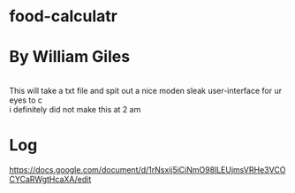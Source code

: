 # food-calculatr
# By William Giles

<br/>
This will take a txt file and spit out a nice moden sleak user-interface for ur eyes to c <br/>
i definitely did not make this at 2 am

# Log
https://docs.google.com/document/d/1rNsxij5iCiNmO98lLEUjmsVRHe3VCOCYCaRWgtHcaXA/edit
